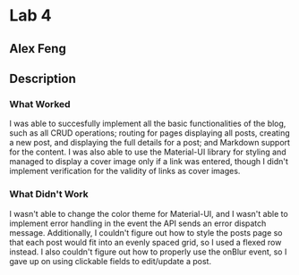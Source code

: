 # Lab 4
## Alex Feng

## Description
### What Worked
I was able to succesfully implement all the basic functionalities of the blog, such as all CRUD operations; routing for pages displaying all posts, creating a new post, and displaying the full details for a post; and Markdown support for the content. I was also able to use the Material-UI library for styling and managed to display a cover image only if a link was entered, though I didn't implement verification for the validity of links as cover images.
### What Didn't Work
I wasn't able to change the color theme for Material-UI, and I wasn't able to implement error handling in the event the API sends an error dispatch message. Additionally, I couldn't figure out how to style the posts page so that each post would fit into an evenly spaced grid, so I used a flexed row instead. I also couldn't figure out how to properly use the onBlur event, so I gave up on using clickable fields to edit/update a post.
